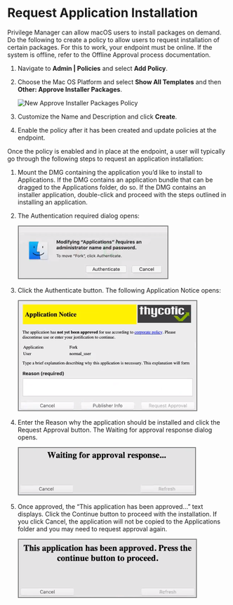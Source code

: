 [title]: # (Request Application Installation)
[tags]: # (standard user, policy)
[priority]: # (4101)
# Request Application Installation

Privilege Manager can allow macOS users to install packages on demand. Do the following to create a policy to allow users to request installation of certain packages. For this to work, your endpoint must be online. If the system is offline, refer to the Offline Approval process documentation.

1. Navigate to __Admin | Policies__ and select __Add Policy__.
1. Choose the Mac OS Platform and select __Show All Templates__ and then __Other: Approve Installer Packages__.

   ![New Approve Installer Packages Policy](images/mac/appr_inst_pkgs)
1. Customize the Name and Description and click __Create__.
1. Enable the policy after it has been created and update policies at the endpoint.

Once the policy is enabled and in place at the endpoint, a user will typically go through the following steps to request an application installation:

1. Mount the DMG containing the application you’d like to install to Applications. If the DMG contains an application bundle that can be dragged to the Applications folder, do so. If the DMG contains an installer application, double-click and proceed with the steps outlined in installing an application.
2. The Authentication required dialog opens:

   ![Authenticate](images/mac/app_admin_acct_required_20190506.png)
3. Click the Authenticate button. The following Application Notice opens:

   ![Application Notice Reason for authentication](images/mac/app_request_reason_20190506.png)
4. Enter the Reason why the application should be installed and click the Request Approval button. The Waiting for approval response dialog opens.

   ![Waiting for approval response](images/mac/app_waiting_response_20190506.png)
5. Once approved, the “This application has been approved…” text displays. Click the Continue button to proceed with the installation. If you click Cancel, the application will not be copied to the Applications folder and you may need to request approval again.

   ![Application approved](images/mac/app_approved_20190506.png)